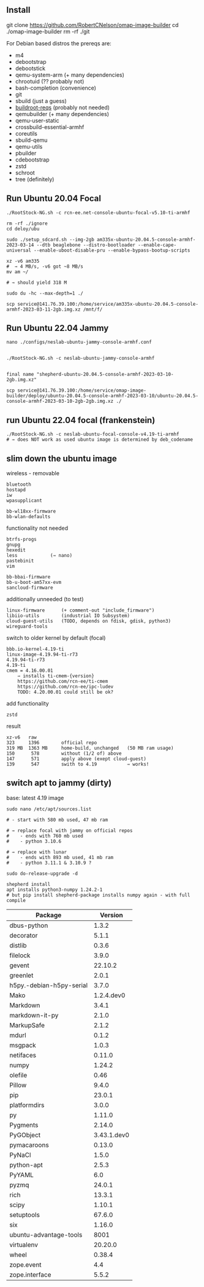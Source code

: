 ## Install

git clone https://github.com/RobertCNelson/omap-image-builder
cd ./omap-image-builder
rm -rf ./git

For Debian based distros the prereqs are:

- m4
- debootstrap
- debootstick
- qemu-system-arm (+ many dependencies)
- chrootuid (?? probably not)
- bash-completion (convenience)
- git
- sbuild (just a guess)
- [buildroot-reqs](https://buildroot.org/downloads/manual/manual.html#requirement) (probably not needed)
- qemubuilder (+ many dependencies)
- qemu-user-static
- crossbuild-essential-armhf
- coreutils
- sbuild-qemu
- qemu-utils
- pbuilder
- cdebootstrap
- zstd
- schroot
- tree  (definitely)



## Run Ubuntu 20.04 Focal

```Shell
./RootStock-NG.sh -c rcn-ee.net-console-ubuntu-focal-v5.10-ti-armhf

rm -rf ./ignore
cd deloy/ubu

sudo ./setup_sdcard.sh --img-2gb am335x-ubuntu-20.04.5-console-armhf-2023-03-14 --dtb beaglebone --distro-bootloader --enable-cape-universal --enable-uboot-disable-pru --enable-bypass-bootup-scripts

xz -v6 am335 
#  ⇾ 4 MB/s, -v6 got ~8 MB/s
mv am ~/

# ⇾ should yield 318 M

sudo du -hc --max-depth=1 ./

scp service@141.76.39.100:/home/service/am335x-ubuntu-20.04.5-console-armhf-2023-03-11-2gb.img.xz /mnt/f/
```

## Run Ubuntu 22.04 Jammy

```Shell
nano ./configs/neslab-ubuntu-jammy-console-armhf.conf


./RootStock-NG.sh -c neslab-ubuntu-jammy-console-armhf


final name "shepherd-ubuntu-20.04.5-console-armhf-2023-03-10-2gb.img.xz"

scp service@141.76.39.100:/home/service/omap-image-builder/deploy/ubuntu-20.04.5-console-armhf-2023-03-10/ubuntu-20.04.5-console-armhf-2023-03-10-2gb-2gb.img.xz ./
```

## run Ubuntu 22.04 focal (frankenstein)

```
./RootStock-NG.sh -c neslab-ubuntu-focal-console-v4.19-ti-armhf
# ⇾ does NOT work as used ubuntu image is determined by deb_codename
```

## slim down the ubuntu image

wireless - removable

    bluetooth
    hostapd
    iw
    wpasupplicant

    bb-wl18xx-firmware
    bb-wlan-defaults

functionality not needed

    btrfs-progs
    gnupg
    hexedit
    less            (⇾ nano)
    pastebinit
    vim

    bb-bbai-firmware
    bb-u-boot-am57xx-evm
    sancloud-firmware

additionally unneeded (to test)

    linux-firmware      (+ comment-out "include_firmware")
    libiio-utils        (industrial IO Subsystem)
    cloud-guest-utils   (TODO, depends on fdisk, gdisk, python3)
    wireguard-tools

switch to older kernel by default (focal)

    bbb.io-kernel-4.19-ti
    linux-image-4.19.94-ti-r73
    4.19.94-ti-r73
    4.19-ti
    cmem = 4.16.00.01       
        ⇾ installs ti-cmem-{version}
        https://github.com/rcn-ee/ti-cmem
        https://github.com/rcn-ee/ipc-ludev
        TODO: 4.20.00.01 could still be ok?

add functionality

    zstd

result

    xz-v6   raw
    323     1396        official repo
    319 MB  1363 MB     home-build, unchanged   (50 MB ram usage)
    150      578        without (1/2 of) above
    147      571        apply above (exept cloud-guest)
    139      547        swith to 4.19           ⇾ works!

## switch apt to jammy (dirty)

base: latest 4.19 image

```Shell
sudo nano /etc/apt/sources.list

# - start with 580 mb used, 47 mb ram

# ⇾ replace focal with jammy on official repos
#    - ends with 760 mb used
#    - python 3.10.6

# ⇾ replace with lunar
#    - ends with 893 mb used, 41 mb ram
#    - python 3.11.1 & 3.10.9 ?

sudo do-release-upgrade -d

shepherd install 
apt installs python3-numpy 1.24.2-1
# but pip install shepherd-package installs numpy again - with full compile
```

| Package                  | Version     |
|--------------------------|-------------|
| dbus-python              | 1.3.2       |
| decorator                | 5.1.1       |
| distlib                  | 0.3.6       |
| filelock                 | 3.9.0       |
| gevent                   | 22.10.2     |
| greenlet                 | 2.0.1       |
| h5py.-debian-h5py-serial | 3.7.0       |
| Mako                     | 1.2.4.dev0  |
| Markdown                 | 3.4.1       |
| markdown-it-py           | 2.1.0       |
| MarkupSafe               | 2.1.2       |
| mdurl                    | 0.1.2       |
| msgpack                  | 1.0.3       |
| netifaces                | 0.11.0      |
| numpy                    | 1.24.2      |
| olefile                  | 0.46        |
| Pillow                   | 9.4.0       |
| pip                      | 23.0.1      |
| platformdirs             | 3.0.0       |
| py                       | 1.11.0      |
| Pygments                 | 2.14.0      |
| PyGObject                | 3.43.1.dev0 |
| pymacaroons              | 0.13.0      |
| PyNaCl                   | 1.5.0       |
| python-apt               | 2.5.3       |
| PyYAML                   | 6.0         |
| pyzmq                    | 24.0.1      |
| rich                     | 13.3.1      |
| scipy                    | 1.10.1      |
| setuptools               | 67.6.0      |
| six                      | 1.16.0      |
| ubuntu-advantage-tools   | 8001        |
| virtualenv               | 20.20.0     |
| wheel                    | 0.38.4      |
| zope.event               | 4.4         |
| zope.interface           | 5.5.2       |
